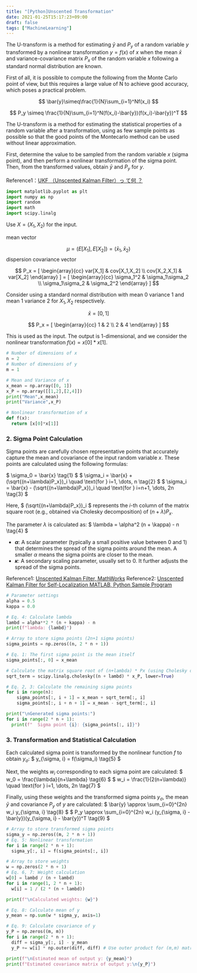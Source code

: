 ```yaml
---
title: "[Python]Unscented Transformation"
date: 2021-01-25T15:17:23+09:00
draft: false
tags: ["MachineLearning"] 
---
```

<!--more-->
The U-transform is a method for estimating $\bar{y}$ and $P_y$ of a random variable $y$ transformed by a nonlinear transformation $y=f(x)$ of $x$ when the mean $\bar{x}$ and variance-covariance matrix $P_x$ of the random variable $x$ following a standard normal distribution are known.

First of all, it is possible to compute the following from the Monte Carlo point of view, but this requires a large value of N to achieve good accuracy, which poses a practical problem.

$$
\bar{y}\simeq\frac{1}{N}\sum_{i=1}^Nf(x_i)
$$

$$
P_y \simeq \frac{1}{N}\sum_{i=1}^N(f(x_i)-\bar{y})(f(x_i)-\bar{y})^T
$$

The U-transform is a method for estimating the statistical properties of a random variable after a transformation, using as few sample points as possible so that the good points of the Montecarlo method can be used without linear approximation.

First, determine the value to be sampled from the random variable $x$ (sigma point), and then perform a nonlinear transformation of the sigma point.
Then, from the transformed values, obtain $\bar{y}$ and $P_y$ for $y$.

Reference1：[UKF （Unscented Kalman Filter）っ て何 ？](https://www.jstage.jst.go.jp/article/isciesci/50/7/50_KJ00004329717/_pdf)

```python
import matplotlib.pyplot as plt
import numpy as np
import random
import math
import scipy.linalg
```
Use $X=(X_1,X_2)$ for the input.  

mean vector

$$
\mu=(E[X_1],E[X_2])=(\bar{x}_1,\bar{x}_2)
$$
dispersion covariance vector

$$
P_x = [
    \begin{array}{cc}
      var[X_1] & cov[X_1,X_2] \\
      cov[X_2,X_1] & var[X_2]
    \end{array}
    ]
    = [
    \begin{array}{cc}
      \sigma_1^2 & \sigma_1\sigma_2 \\
      \sigma_1\sigma_2 & \sigma_2^2
    \end{array}
    ]
$$

Consider using a standard normal distribution with mean 0 variance 1 and mean 1 variance 2 for $X_1,X_2$ respectively. 

$$
\bar{x}=[0, 1]
$$

$$
P_x = [
    \begin{array}{cc}
      1 & 2 \\
      2 & 4
    \end{array}
    ]
$$

This is used as the input. The output is 1-dimensional, and we consider the nonlinear transformation $f(x)=x[0]*x[1]$.

```python
# Number of dimensions of x
n = 2
# Number of dimensions of y
m = 1

# Mean and Variance of x
x_mean = np.array([0, 1])
x_P = np.array([[1,2],[2,4]])
print("Mean",x_mean)
print("Variance",x_P)

# Nonlinear transformation of x
def f(x):
  return [x[0]*x[1]]
```

### 2. Sigma Point Calculation
Sigma points are carefully chosen representative points that accurately capture the mean and covariance of the input random variable $x$. These points are calculated using the following formulas:

$ \sigma_0 = \bar{x} \tag{1} $
$ \sigma_i = \bar{x} + (\sqrt{(n+\lambda)P_x})_i \quad \text{for } i=1, \dots, n \tag{2} $
$ \sigma_i = \bar{x} - (\sqrt{(n+\lambda)P_x})_i \quad \text{for } i=n+1, \dots, 2n \tag{3} $

Here, $ (\sqrt{(n+\lambda)P_x})_i $ represents the $i$-th column of the matrix square root (e.g., obtained via Cholesky decomposition) of $(n+\lambda)P_x$.

The parameter $\lambda$ is calculated as:
$ \lambda = \alpha^2 (n + \kappa) - n \tag{4} $

-   **$\alpha$**: A scalar parameter (typically a small positive value between 0 and 1) that determines the spread of the sigma points around the mean. A smaller $\alpha$ means the sigma points are closer to the mean.
-   **$\kappa$**: A secondary scaling parameter, usually set to 0. It further adjusts the spread of the sigma points.

Reference1: [Unscented Kalman Filter, MathWorks](https://jp.mathworks.com/help/control/ref/ukf_block.html)
Reference2: [Unscented Kalman Filter for Self-Localization MATLAB, Python Sample Program](https://myenigma.hatenablog.com/entry/20140614/1402731732)

```python
# Parameter settings
alpha = 0.5
kappa = 0.0

# Eq. 4: Calculate lambda
lambd = alpha**2 * (n + kappa) - n
print(f"lambda: {lambd}")

# Array to store sigma points (2n+1 sigma points)
sigma_points = np.zeros((n, 2 * n + 1))

# Eq. 1: The first sigma point is the mean itself
sigma_points[:, 0] = x_mean

# Calculate the matrix square root of (n+lambda) * Px (using Cholesky decomposition)
sqrt_term = scipy.linalg.cholesky((n + lambd) * x_P, lower=True)

# Eq. 2, 3: Calculate the remaining sigma points
for i in range(n):
    sigma_points[:, i + 1] = x_mean + sqrt_term[:, i]
    sigma_points[:, i + n + 1] = x_mean - sqrt_term[:, i]

print("\nGenerated sigma points:")
for i in range(2 * n + 1):
  print(f"  Sigma point {i}: {sigma_points[:, i]}")
```

### 3. Transformation and Statistical Calculation

Each calculated sigma point is transformed by the nonlinear function $f$ to obtain $y_{\sigma}$:
$ y_{\sigma, i} = f(\sigma_i) \tag{5} $

Next, the weights $w_i$ corresponding to each sigma point are calculated:
$ w_0 = \frac{\lambda}{n+\lambda} \tag{6} $
$ w_i = \frac{1}{2(n+\lambda)} \quad \text{for } i=1, \dots, 2n \tag{7} $

Finally, using these weights and the transformed sigma points $y_{\sigma}$, the mean $\bar{y}$ and covariance $P_y$ of $y$ are calculated:
$ \bar{y} \approx \sum_{i=0}^{2n} w_i y_{\sigma, i} \tag{8} $
$ P_y \approx \sum_{i=0}^{2n} w_i (y_{\sigma, i} - \bar{y})(y_{\sigma, i} - \bar{y})^T \tag{9} $

```python
# Array to store transformed sigma points
sigma_y = np.zeros((m, 2 * n + 1))
# Eq. 5: Nonlinear transformation
for i in range(2 * n + 1):
  sigma_y[:, i] = f(sigma_points[:, i])

# Array to store weights
w = np.zeros(2 * n + 1)
# Eq. 6, 7: Weight calculation
w[0] = lambd / (n + lambd)
for i in range(1, 2 * n + 1):
  w[i] = 1 / (2 * (n + lambd))

print(f"\nCalculated weights: {w}")

# Eq. 8: Calculate mean of y
y_mean = np.sum(w * sigma_y, axis=1)

# Eq. 9: Calculate covariance of y
y_P = np.zeros((m, m))
for i in range(2 * n + 1):
  diff = sigma_y[:, i] - y_mean
  y_P += w[i] * np.outer(diff, diff) # Use outer product for (m,m) matrix

print(f"\nEstimated mean of output y: {y_mean}")
print(f"Estimated covariance matrix of output y:\n{y_P}")
```
